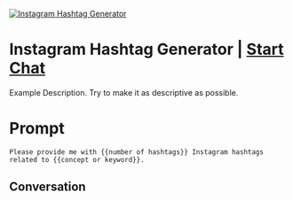 
[![Instagram Hashtag Generator](https://flow-user-images.s3.us-west-1.amazonaws.com/prompt/NwbtejWIl_gyhhoxRBpO_/1698207832605)](https://gptcall.net/chat.html?data=%7B%22contact%22%3A%7B%22id%22%3A%22NwbtejWIl_gyhhoxRBpO_%22%2C%22flow%22%3Atrue%7D%7D)
# Instagram Hashtag Generator | [Start Chat](https://gptcall.net/chat.html?data=%7B%22contact%22%3A%7B%22id%22%3A%22NwbtejWIl_gyhhoxRBpO_%22%2C%22flow%22%3Atrue%7D%7D)
Example Description. Try to make it as descriptive as possible.

# Prompt

```
Please provide me with {{number of hashtags}} Instagram hashtags related to {{concept or keyword}}. 
```

## Conversation




